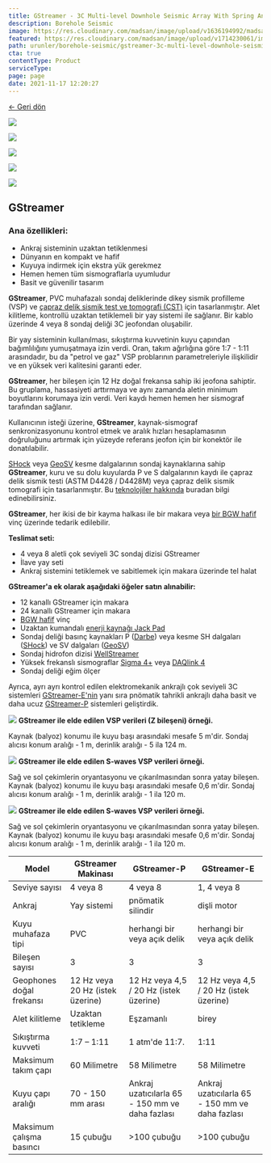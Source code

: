 ```yaml
---
title: GStreamer - 3C Multi-level Downhole Seismic Array With Spring Anchoring
description: Borehole Seismic
image: https://res.cloudinary.com/madsan/image/upload/v1636194992/madsan-stock/IMG_3200_nsgux0.jpg
featured: https://res.cloudinary.com/madsan/image/upload/v1714230061/image4_bxreyq.png
path: urunler/borehole-seismic/gstreamer-3c-multi-level-downhole-seismic-array-with-spring-anchoring
cta: true
contentType: Product
serviceType: 
page: page
date: 2021-11-17 12:20:27
---
```


[←  Geri dön](/urunler/borehole-seismic)

[![](https://res.cloudinary.com/madsan/image/upload/v1714230061/image4_bxreyq.png)](https://res.cloudinary.com/madsan/image/upload/v1714230061/image4_bxreyq.png)


<div class="row">
<div class="col-md-3">

[![](https://res.cloudinary.com/madsan/image/upload/v1714230061/image6_alqb0p.jpg)](https://res.cloudinary.com/madsan/image/upload/v1714230061/image6_alqb0p.jpg)

</div>
<div class="col-md-3">

[![](https://res.cloudinary.com/madsan/image/upload/v1714230060/image5_qf7e7w.jpg)](https://res.cloudinary.com/madsan/image/upload/v1714230060/image5_qf7e7w.jpg)

</div>
<div class="col-md-3">

[![](https://res.cloudinary.com/madsan/image/upload/v1714230060/image8_ifr40h.jpg)](https://res.cloudinary.com/madsan/image/upload/v1714230060/image8_ifr40h.jpg)

</div>
<div class="col-md-3">

[![](https://res.cloudinary.com/madsan/image/upload/v1714230060/image7_vtkwvk.jpg)](https://res.cloudinary.com/madsan/image/upload/v1714230060/image7_vtkwvk.jpg)

</div>

</div>

## GStreamer
### Ana özellikleri:

*   Ankraj sisteminin uzaktan tetiklenmesi
*   Dünyanın en kompakt ve hafif
*   Kuyuya indirmek için ekstra yük gerekmez
*   Hemen hemen tüm sismograflarla uyumludur
*   Basit ve güvenilir tasarım


**GStreamer**, PVC muhafazalı sondaj deliklerinde dikey sismik profilleme (VSP) ve  [çapraz delik sismik test ve tomografi (CST)](https://geodevice.ca/info/publications/)  için tasarlanmıştır. Alet kilitleme, kontrollü uzaktan tetiklemeli bir yay sistemi ile sağlanır. Bir kablo üzerinde 4 veya 8 sondaj deliği 3C jeofondan oluşabilir.

Bir yay sisteminin kullanılması, sıkıştırma kuvvetinin kuyu çapından bağımlılığını yumuşatmaya izin verdi. Oran, takım ağırlığına göre 1:7 - 1:11 arasındadır, bu da "petrol ve gaz" VSP problarının parametreleriyle ilişkilidir ve en yüksek veri kalitesini garanti eder.

**GStreamer**, her bileşen için 12 Hz doğal frekansa sahip iki jeofona sahiptir. Bu gruplama, hassasiyeti arttırmaya ve aynı zamanda aletin minimum boyutlarını korumaya izin verdi. Veri kaydı hemen hemen her sismograf tarafından sağlanır.

Kullanıcının isteği üzerine,  **GStreamer**, kaynak-sismograf senkronizasyonunu kontrol etmek ve aralık hızları hesaplamasının doğruluğunu artırmak için yüzeyde referans jeofon için bir konektör ile donatılabilir.

[SHock](https://geodevice.ca/product/shock/)  veya  [GeoSV](https://geodevice.ca/product/geosv/)  kesme dalgalarının sondaj kaynaklarına sahip  **GStreamer**, kuru ve su dolu kuyularda P ve S dalgalarının kaydı ile çapraz delik sismik testi (ASTM D4428 / D4428M) veya çapraz delik sismik tomografi için tasarlanmıştır. Bu  [teknolojiler hakkında](https://geodevice.ca/info/publications/)  buradan bilgi edinebilirsiniz.

**GStreamer**, her ikisi de bir kayma halkası ile bir makara veya  [bir BGW  hafif](https://geodevice.ca/product/bgw_light/)  vinç üzerinde tedarik edilebilir.

**Teslimat seti:**

*   4 veya 8 aletli çok seviyeli 3C sondaj dizisi GStreamer
*   İlave yay seti
*   Ankraj sistemini tetiklemek ve sabitlemek için makara üzerinde tel halat


**GStreamer'a ek olarak aşağıdaki öğeler satın alınabilir:**

*   12 kanallı GStreamer için makara
*   24 kanallı GStreamer için makara
*   [BGW  hafif](https://geodevice.ca/product/bgw_light/)  vinç
*   Uzaktan kumandalı  [enerji kaynağı Jack Pad](https://geodevice.ca/product/jack/)
*   Sondaj deliği basınç kaynakları P ([Darbe](https://geodevice.ca/product/pulse/)) veya kesme SH dalgaları ([SHock](https://geodevice.ca/product/shock/)) ve SV dalgaları ([GeoSV](https://geodevice.ca/product/geosv/))
*   Sondaj hidrofon dizisi  [WellStreamer](https://geodevice.ca/product/wellstreamer/)
*   Yüksek frekanslı sismograflar  [Sigma 4+](https://geodevice.ca/product/sigma4/)  veya  [DAQlink 4](https://geodevice.ca/product/daqlink4/)
*   Sondaj deliği eğim ölçer


Ayrıca, ayrı ayrı kontrol edilen elektromekanik ankrajlı çok seviyeli 3C sistemleri  [GStreamer-E'nin](https://geodevice.ca/product/gstreamer-e/)  yanı sıra pnömatik tahrikli ankrajlı daha basit ve daha ucuz  [GStreamer-P](https://geodevice.ca/product/gstreamer-p/)  sistemleri geliştirdik.

![](https://res.cloudinary.com/madsan/image/upload/v1714230060/image2_w0rc5n.jpg)
**GStreamer ile elde edilen VSP verileri (Z bileşeni) örneği.**

Kaynak (balyoz) konumu ile kuyu başı arasındaki mesafe 5 m'dir. Sondaj alıcısı konum aralığı - 1 m, derinlik aralığı - 5 ila 124 m.

![](https://res.cloudinary.com/madsan/image/upload/v1714230060/image1_zqev80.jpg)
**GStreamer ile elde edilen S-waves VSP verileri örneği.**

Sağ ve sol çekimlerin oryantasyonu ve çıkarılmasından sonra yatay bileşen. Kaynak (balyoz) konumu ile kuyu başı arasındaki mesafe 0,6 m'dir. Sondaj alıcısı konum aralığı - 1 m, derinlik aralığı - 1 ila 120 m.

![](https://res.cloudinary.com/madsan/image/upload/v1714230060/image3_wsibxe.jpg)
**GStreamer ile elde edilen S-waves VSP verileri örneği.**

Sağ ve sol çekimlerin oryantasyonu ve çıkarılmasından sonra yatay bileşen. Kaynak (balyoz) konumu ile kuyu başı arasındaki mesafe 0,6 m'dir. Sondaj alıcısı konum aralığı - 1 m, derinlik aralığı - 1 ila 120 m.

<div class="table-responsive"> 

| Model            | GStreamer Makinası  | GStreamer-P     | GStreamer-E |
|------------------|--------------------|-----------------|-----------|
| Seviye sayısı    | 4 veya 8            | 4 veya 8      | 1, 4 veya 8 |
| Ankraj           | Yay sistemi         | pnömatik silindir| dişli motor |
| Kuyu muhafaza tipi| PVC                | herhangi bir veya açık delik| herhangi bir veya açık delik |
| Bileşen sayısı   | 3                   | 3                | 3         |
| Geophones doğal frekansı| 12 Hz veya 20 Hz (istek üzerine)| 12 Hz veya 4,5 / 20 Hz (istek üzerine)| 12 Hz veya 4,5 / 20 Hz (istek üzerine) |
| Alet kilitleme   | Uzaktan tetikleme   | Eşzamanlı         | birey    |
| Sıkıştırma kuvveti| 1:7 – 1:11         | 1 atm'de 11:7.      | 1:11 |
| Maksimum takım çapı| 60 Milimetre     | 58 Milimetre     | 58 Milimetre         |
| Kuyu çapı aralığı| 70 - 150 mm arası   | Ankraj uzatıcılarla 65 - 150 mm ve daha fazlası | Ankraj uzatıcılarla 65 - 150 mm ve daha fazlası |
| Maksimum çalışma basıncı| 15 çubuğu   | >100 çubuğu     |   >100 çubuğu       |
</div>

